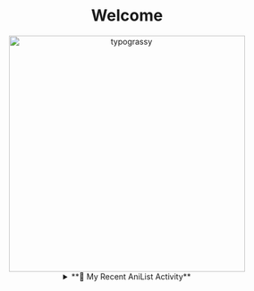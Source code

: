 <div align="center">

# Welcome
<a href="https://github.com/kawarimidoll/typograssy">
    <img alt="typograssy" src="https://typograssy.deno.dev/api?text=%E3%82%88%E3%81%86%E3%81%93%E3%81%9D%E3%81%BF%E3%81%AA%E3%81%95%E3%82%93%20-%20Shebyyy--&&l0=none&l1=82d9d0&l2=027353&l3=038c4c&l4=01402e&bg=none&frame=none&speed=100&comment=" width="421.99">
</a>

<details>
<summary> **🌸 My Recent AniList Activity**</summary>

<div align="center">

# 🌸 My Recent AniList Activity

</div>
    
<!-- ANILIST_ACTIVITY:start -->

-   📺 Watched episode 1 - 4 of [Shangri-La Frontier Season 2](https://anilist.co/anime/176508) (13:28 03 November 2024)
-   📺 Watched episode 1 - 6 of [Demon Lord, Retry! R](https://anilist.co/anime/168500) (10:04 03 November 2024)
-   📺 Watched episode 1 - 5 of [BLUE LOCK Season 2](https://anilist.co/anime/163146) (09:51 03 November 2024)
-   📺 Watched episode 1 of [One Piece Log: Fish-Man Island Saga](https://anilist.co/anime/183423) (08:31 03 November 2024)
-   📺 Watched episode 1 - 5 of [BLEACH: Thousand-Year Blood War - The Conflict](https://anilist.co/anime/169755) (20:03 02 November 2024)

<!-- ANILIST_ACTIVITY:end -->
<details>
